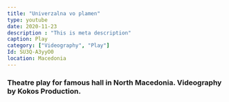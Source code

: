 ```yaml
---
title: "Univerzalna vo plamen"
type: youtube
date: 2020-11-23
description : "This is meta description"
caption: Play
category: ["Videography", "Play"]
Id: SU3Q-A3yyO0
location: Macedonia
---
```


### Theatre play for famous hall in North Macedonia. Videography by Kokos Production. 
